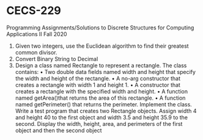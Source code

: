 # CECS-229
Programming Assignments/Solutions to Discrete Structures for Computing Applications II
Fall 2020

1. Given two integers, use the Euclidean algorithm to find their greatest common divisor.
2. Convert Binary String to Decimal
3. Design a class named Rectangle to represent a rectangle. The class contains:
• Two double data fields named width and height that specify the width and height
of the rectangle.
• A no-arg constructor that creates a rectangle with width 1 and height 1.
• A constructor that creates a rectangle with the specified width and height.
• A function named getArea()that returns the area of this rectangle.
• A function named getPerimeter() that returns the perimeter.
Implement the class. Write a test program that creates two Rectangle objects. Assign
width 4 and height 40 to the first object and width 3.5 and height 35.9 to the second.
Display the width, height, area, and perimeters of the first object and then the second
object
